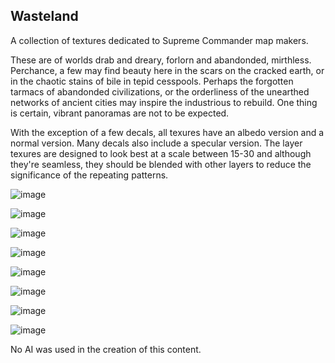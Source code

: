 ## Wasteland

A collection of textures dedicated to Supreme Commander map makers.

These are of worlds drab and dreary, forlorn and abandonded, mirthless. Perchance, a few may find beauty here in the scars on the cracked earth, or in the chaotic stains of bile in tepid cesspools. Perhaps the forgotten tarmacs of abandonded civilizations, or the orderliness of the unearthed networks of ancient cities may inspire the industrious to rebuild. One thing is certain, vibrant panoramas are not to be expected.

With the exception of a few decals, all texures have an albedo version and a normal version. Many decals also include a specular version. The layer texures are designed to look best at a scale between 15-30 and although they're seamless, they should be blended with other layers to reduce the significance of the repeating patterns.

![image](https://github.com/user-attachments/assets/077d6fda-81ec-4d7a-9aa0-9656726663c2)

![image](https://github.com/user-attachments/assets/9fc86af3-f8f8-4ed3-8a9a-06f2783e25aa)

![image](https://github.com/user-attachments/assets/b646edc2-15ff-4ce0-a863-9b3f385e4732)

![image](https://github.com/user-attachments/assets/c4804f4b-27fb-4faf-95fb-31076d6ef819)

![image](https://github.com/user-attachments/assets/07d0c8ee-1a6a-41f8-8201-78d63b7adf50)

![image](https://github.com/user-attachments/assets/2877150e-9f98-4fac-8d9a-1f1e260aff28)

![image](https://github.com/user-attachments/assets/8538b3f0-4ad3-4280-96bc-93af94015409)

![image](https://github.com/user-attachments/assets/b70acdaa-579f-472e-a624-39aeb9ca3264)


No AI was used in the creation of this content.
